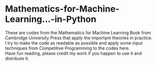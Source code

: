 # Mathematics-for-Machine-Learning...-in-Python

These are codes from the Mathematics for Machine Learning Book from Cambridge University Press that apply the important theories in practice. </br>
I try to make the code as readable as possible and apply some input techniques from Competitive Programming to the codes here. </br>
Have fun reading, please credit my work if you happen to use it and distribute it.
